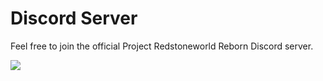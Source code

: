 # Discord Server

Feel free to join the official Project Redstoneworld Reborn Discord server.

<a href="https://discord.gg/G4UYpxy"><img src="https://discordapp.com/api/guilds/620746079155126292/widget.png?style=banner3"></img></a>
